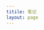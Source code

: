 ```yaml
---
titile: 笔记
layout: page
---
```

<script setup>
  import { data } from "./notes.data.js";
  import Archice from "../../views/Archive.vue";
</script>

<Archice :source="data" />